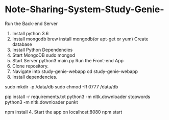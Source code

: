 # Note-Sharing-System-Study-Genie-

Run the Back-end Server
1. Install python 3.6
2. Install mongodb
      brew install mongodb(or apt-get or yum)
Create database
3. Install Python Dependencies
4. Start MongoDB
sudo mongod
5. Start Server
      python3 main.py
Run the Front-end App
1. Clone repository.
2. Navigate into study-genie-webapp
      cd study-genie-webapp
3. Install dependencies.
  
  sudo mkdir -p /data/db
sudo chmod -R 0777 /data/db
 
pip install -r requirements.txt
python3 -m nltk.downloader stopwords
python3 -m nltk.downloader punkt
 
 
 
 
npm install
4. Start the app on localhost:8080
npm start
 
